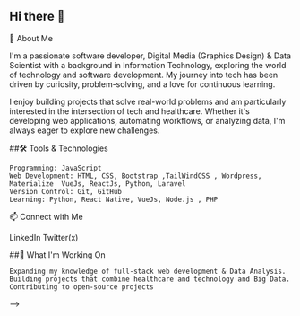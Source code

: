 
## Hi there 👋

🚀 About Me

I'm a passionate software developer, Digital Media (Graphics Design) & Data Scientist with a background in Information Technology, exploring the world of technology and software development. My journey into tech has been driven by curiosity, problem-solving, and a love for continuous learning.

I enjoy building projects that solve real-world problems and am particularly interested in the intersection of tech and healthcare. Whether it's developing web applications, automating workflows, or analyzing data, I'm always eager to explore new challenges.

##🛠️ Tools & Technologies

    Programming: JavaScript
    Web Development: HTML, CSS, Bootstrap ,TailWindCSS , Wordpress, Materialize  VueJs, ReactJs, Python, Laravel
    Version Control: Git, GitHub
    Learning: Python, React Native, VueJs, Node.js , PHP

📫 Connect with Me

LinkedIn
Twitter(x)

##🌱 What I'm Working On

    Expanding my knowledge of full-stack web development & Data Analysis.
    Building projects that combine healthcare and technology and Big Data.
    Contributing to open-source projects


-->
